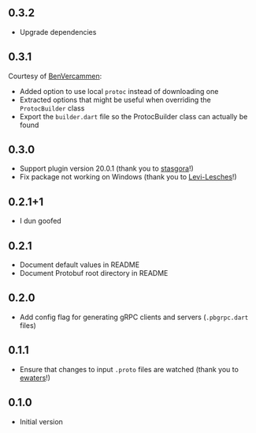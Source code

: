## 0.3.2

- Upgrade dependencies

## 0.3.1

Courtesy of [BenVercammen](https://github.com/BenVercammen):

- Added option to use local `protoc` instead of downloading one
- Extracted options that might be useful when overriding the `ProtocBuilder` class
- Export the `builder.dart` file so the ProtocBuilder class can actually be found

## 0.3.0

- Support plugin version 20.0.1 (thank you to [stasgora](https://github.com/stasgora)!)
- Fix package not working on Windows (thank you to [Levi-Lesches](https://github.com/Levi-Lesches)!)

## 0.2.1+1

- I dun goofed

## 0.2.1

- Document default values in README
- Document Protobuf root directory in README

## 0.2.0

- Add config flag for generating gRPC clients and servers (`.pbgrpc.dart` files)

## 0.1.1

- Ensure that changes to input `.proto` files are watched (thank you to [ewaters](https://github.com/ewaters)!)

## 0.1.0

- Initial version
